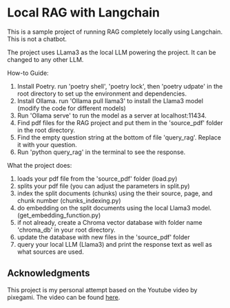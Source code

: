 # Local RAG with Langchain

This is a sample project of running RAG completely locally using Langchain.
This is not a chatbot. 

The project uses LLama3 as the local LLM powering the project. 
It can be changed to any other LLM. 

How-to Guide:
1. Install Poetry. run 'poetry shell', 'poetry lock', then 'poetry udpate' in the root directory to set up the environment and dependencies.
2. Install Ollama. run 'Ollama pull llama3' to install the Llama3 model (modify the code for different models)
3. Run 'Ollama serve' to run the model as a server at localhost:11434.
4. Find pdf files for the RAG project and put them in the 'source_pdf' folder in the root directory.
4. Find the empty question string at the bottom of file 'query_rag'. Replace it with your question.
5. Run 'python query_rag' in the terminal to see the response.

What the project does:
1. loads your pdf file from the 'source_pdf' folder (load.py)
2. splits your pdf file (you can adjust the parameters in split.py)
3. index the split documents (chunks) using the their source, page, and chunk number (chunks_indexing.py)
4. do embedding on the split documents using the local Llama3 model. (get_embedding_function.py)
5. if not already, create a Chroma vector database with folder name 'chroma_db' in your root directory.
6. update the database with new files in the 'source_pdf' folder
7. query your local LLM (Llama3) and print the response text as well as what sources are used. 

## Acknowledgments

This project is my personal attempt based on the Youtube video by pixegami. The video can be found [here](https://www.youtube.com/watch?v=2TJxpyO3ei4&t=396s).